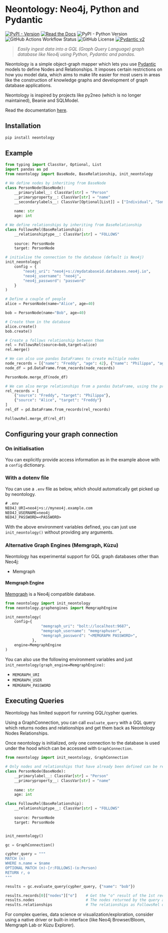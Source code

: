 # Neontology: Neo4j, Python and Pydantic

[![PyPI - Version](https://img.shields.io/pypi/v/neontology)](https://pypi.org/project/neontology/)
[![Read the Docs](https://img.shields.io/readthedocs/neontology)](https://neontology.readthedocs.io/en/latest/)
![PyPI - Python Version](https://img.shields.io/pypi/pyversions/neontology)
![GitHub Actions Workflow Status](https://img.shields.io/github/actions/workflow/status/ontolocy/neontology/ci.yml)
![GitHub License](https://img.shields.io/github/license/ontolocy/neontology)
[![Pydantic v2](https://img.shields.io/endpoint?url=https://raw.githubusercontent.com/pydantic/pydantic/main/docs/badge/v2.json)](https://docs.pydantic.dev/)

> *Easily ingest data into a GQL (Graph Query Language) graph database like Neo4j using Python, Pydantic and pandas.*

Neontology is a simple object-graph mapper which lets you use [Pydantic](https://pydantic-docs.helpmanual.io/) models to define Nodes and Relationships. It imposes certain restrictions on how you model data, which aims to make life easier for most users in areas like the construction of knowledge graphs and development of graph database applications.

Neontology is inspired by projects like py2neo (which is no longer maintained), Beanie and SQLModel.

Read the documentation [here](https://neontology.readthedocs.io/en/latest/).

## Installation

```bash
pip install neontology
```

## Example

```python
from typing import ClassVar, Optional, List
import pandas as pd
from neontology import BaseNode, BaseRelationship, init_neontology

# We define nodes by inheriting from BaseNode
class PersonNode(BaseNode):
    __primarylabel__: ClassVar[str] = "Person"
    __primaryproperty__: ClassVar[str] = "name"
    __secondarylabels__: ClassVar[Optional[List]] = ["Individual", "Somebody"]
    
    name: str
    age: int

# We define relationships by inheriting from BaseRelationship
class FollowsRel(BaseRelationship):
    __relationshiptype__: ClassVar[str] = "FOLLOWS"
    
    source: PersonNode
    target: PersonNode

# initialise the connection to the database (default is Neo4j)
init_neontology(
    config = {
        "neo4j_uri": "neo4j+s://mydatabaseid.databases.neo4j.io",
        "neo4j_username": "neo4j",
        "neo4j_password": "password"
    }
)   

# Define a couple of people
alice = PersonNode(name="Alice", age=40)

bob = PersonNode(name="Bob", age=40)

# Create them in the database
alice.create()
bob.create()

# Create a follows relationship between them
rel = FollowsRel(source=bob,target=alice)
rel.merge()

# We can also use pandas DataFrames to create multiple nodes
node_records = [{"name": "Freddy", "age": 42}, {"name": "Philippa", "age":42}]
node_df = pd.DataFrame.from_records(node_records)

PersonNode.merge_df(node_df)

# We can also merge relationships from a pandas DataFrame, using the primary property values of the nodes
rel_records = [
    {"source": "Freddy", "target": "Philippa"},
    {"source": "Alice", "target": "Freddy"}
]
rel_df = pd.DataFrame.from_records(rel_records)

FollowsRel.merge_df(rel_df)
```

## Configuring your graph connection

### On initialisation

You can explicitly provide access information as in the example above with a `config` dictionary.

### With a dotenv file

You can use a `.env` file as below, which should automatically get picked up by neontology.

```txt
# .env
NEO4J_URI=neo4j+s://myneo4j.example.com
NEO4J_USERNAME=neo4j
NEO4J_PASSWORD=<PASSWORD>
```

With the above environment variables defined, you can just use `init_neontology()` without providing any arguments.

### Alternative Graph Engines (Memgraph, Kùzu)

Neontology has experimental support for GQL graph databases other than Neo4j:

* Memgraph

#### Memgraph Engine

[Memgraph](https://memgraph.com/) is a Neo4j compatible database.

```python
from neontology import init_neontology
from neontology.graphengines import MemgraphEngine

init_neontology(
    config={
                "memgraph_uri": "bolt://localhost:9687",
                "memgraph_username": "memgraphuser",
                "memgraph_password": "<MEMGRAPH PASSWORD>",
            },
    engine=MemgraphEngine
)
```

You can also use the following environment variables and just `init_neontology(graph_engine=MemgraphEngine)`:

* `MEMGRAPH_URI`
* `MEMGRAPH_USER`
* `MEMGRAPH_PASSWORD`

## Executing Queries

Neontology has limited support for running GQL/cypher queries.

Using a GraphConnection, you can call `evaluate_query` with a GQL query which returns nodes and relationships and get them back as Neontology Nodes Relationships.

Once neontology is initialized, only one connection to the database is used under the hood which can be accessed with `GraphConnection`.

```python
from neontology import init_neontology, GraphConnection

# Only nodes and relationships that have already been defined can be returned as results.
class PersonNode(BaseNode):
    __primarylabel__: ClassVar[str] = "Person"
    __primaryproperty__: ClassVar[str] = "name"
    
    name: str
    age: int

class FollowsRel(BaseRelationship):
    __relationshiptype__: ClassVar[str] = "FOLLOWS"
    
    source: PersonNode
    target: PersonNode


init_neontology()

gc = GraphConnection()

cypher_query = """
MATCH (n)
WHERE n.name = $name
OPTIONAL MATCH (n)-[r:FOLLOWS]-(o:Person)
RETURN r, o
"""

results = gc.evaluate_query(cypher_query, {"name": "bob"})

results.records[0]["nodes"]["o"]    # Get the "o" result of the 1st record as a PersonNode
results.nodes                       # The nodes returned by the query as PersonNode objects
results.relationships               # The relationships as FollowsRel objects

```

For complex queries, data science or visualization/exploration, consider using a native driver or built-in interface (like Neo4j Browser/Bloom, Memgraph Lab or Kùzu Explorer).
